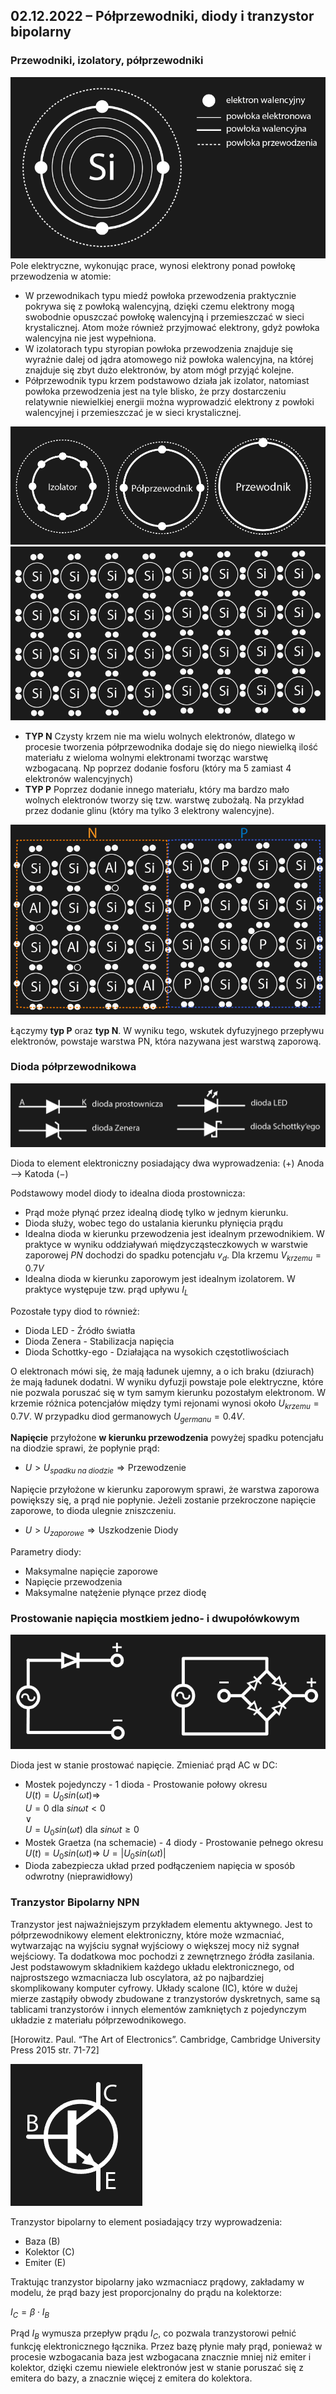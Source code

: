 ## 02.12.2022 – Półprzewodniki, diody i tranzystor bipolarny

### Przewodniki, izolatory, półprzewodniki

![Alt text](images/rw.3.elektronika.dioda.tranzystor.2.png)
Pole elektryczne, wykonując prace, wynosi elektrony ponad powłokę przewodzenia w atomie:
- W przewodnikach typu miedź powłoka przewodzenia praktycznie pokrywa się z powłoką walencyjną, dzięki czemu elektrony mogą swobodnie opuszczać powłokę walencyjną i przemieszczać w sieci krystalicznej. Atom może również przyjmować elektrony, gdyż powłoka walencyjna nie jest wypełniona.
- W izolatorach typu styropian powłoka przewodzenia znajduje się wyraźnie dalej od jądra atomowego niż powłoka walencyjna, na której znajduje się zbyt dużo elektronów, by atom mógł przyjąć kolejne.
- Półprzewodnik typu krzem podstawowo działa jak izolator, natomiast powłoka przewodzenia jest na tyle blisko, że przy dostarczeniu relatywnie niewielkiej energii można wyprowadzić elektrony z powłoki walencyjnej i przemieszczać je w sieci krystalicznej. 

![Alt text](images/rw.3.elektronika.dioda.tranzystor.3.png)
![Alt text](images/rw.3.elektronika.dioda.tranzystor.4.png)

- **TYP N** Czysty krzem nie ma wielu wolnych elektronów, dlatego w procesie tworzenia półprzewodnika dodaje się do niego niewielką ilość materiału z wieloma wolnymi elektronami tworząc warstwę wzbogacaną. Np poprzez dodanie fosforu (który ma 5 zamiast 4 elektronów walencyjnych)
- **TYP P** Poprzez dodanie innego materiału, który ma bardzo mało wolnych elektronów tworzy się tzw. warstwę zubożałą. Na przykład przez dodanie glinu (który ma tylko 3 elektrony walencyjne).

![Alt text](images/rw.3.elektronika.dioda.tranzystor.5.png)

Łączymy **typ P** oraz **typ N**. W wyniku tego, wskutek dyfuzyjnego przepływu elektronów, powstaje warstwa PN, która nazywana jest warstwą zaporową.

### Dioda półprzewodnikowa

![Alt text](images/rw.3.elektronika.dioda.tranzystor.1.png)

Dioda to element elektroniczny posiadający dwa wyprowadzenia:
(+) Anoda --> Katoda (−)

Podstawowy model diody to idealna dioda prostownicza:
- Prąd może płynąć przez idealną diodę tylko w jednym kierunku.
- Dioda służy, wobec tego do ustalania kierunku płynięcia prądu
- Idealna dioda w kierunku przewodzenia jest idealnym przewodnikiem. W praktyce w wyniku oddziaływań międzycząsteczkowych w warstwie zaporowej $PN$ dochodzi do spadku potencjału $v_d$. Dla krzemu $V_{krzemu}=0.7V$
- Idealna dioda w kierunku zaporowym jest idealnym izolatorem. W praktyce występuje tzw. prąd upływu $I_L$
  
Pozostałe typy diod to również:
- Dioda LED - Źródło światła
- Dioda Zenera - Stabilizacja napięcia
- Dioda Schottky-ego - Działająca na wysokich częstotliwościach

O elektronach mówi się, że mają ładunek ujemny, a o ich braku (dziurach) że mają ładunek dodatni. W wyniku dyfuzji powstaje pole elektryczne, które nie pozwala poruszać się w tym samym kierunku pozostałym elektronom. W krzemie różnica potencjałów między tymi rejonami wynosi około $U_{krzemu}=0.7V$. W przypadku diod germanowych $U_{germanu}=0.4V$.

**Napięcie** przyłożone **w kierunku przewodzenia** powyżej spadku potencjału na diodzie sprawi, że popłynie prąd:
- $U>U_{spadku\ na\ diodzie}\Rightarrow \text{Przewodzenie}$

Napięcie przyłożone w kierunku zaporowym sprawi, że warstwa zaporowa powiększy się, a prąd nie popłynie. Jeżeli zostanie przekroczone napięcie zaporowe, to dioda ulegnie zniszczeniu.

- $U>U_{zaporowe}\Rightarrow \text{Uszkodzenie Diody}$

Parametry diody:
- Maksymalne napięcie zaporowe
- Napięcie przewodzenia
- Maksymalne natężenie płynące przez diodę

### Prostowanie napięcia mostkiem jedno- i dwupołówkowym

![Alt text](images/rw.3.elektronika.dioda.tranzystor.6.png)

Dioda jest w stanie prostować napięcie. Zmieniać prąd AC w DC:
- Mostek pojedynczy - 1 dioda - Prostowanie połowy okresu<br/>
$U\left(t\right)=U_0sin\left(\omega t\right)\Rightarrow$<br/>
$U=0 \text{ dla }sinωt<0$<br/>$\vee$<br/>
$U=U_{0}sin(ωt) \text{ dla } sinωt≥0$
- Mostek Graetza (na schemacie) - 4 diody - Prostowanie pełnego okresu<br/>
$U(t)=U_0sin(\omega t)\Longrightarrow \;U=\left|U_0sin\left(\omega t\right)\right|$
- Dioda zabezpiecza układ przed podłączeniem napięcia w sposób odwrotny (nieprawidłowy)

### Tranzystor Bipolarny NPN
Tranzystor jest najważniejszym przykładem elementu aktywnego. Jest to półprzewodnikowy element elektroniczny, które może wzmacniać, wytwarzając na wyjściu sygnał wyjściowy o większej mocy niż sygnał wejściowy. Ta dodatkowa moc pochodzi z zewnętrznego źródła zasilania. Jest podstawowym składnikiem każdego układu elektronicznego, od najprostszego wzmacniacza lub oscylatora, aż po najbardziej skomplikowany komputer cyfrowy. Układy scalone (IC), które w dużej mierze zastąpiły obwody zbudowane z tranzystorów dyskretnych, same są tablicami tranzystorów i innych elementów zamkniętych z pojedynczym układzie z materiału półprzewodnikowego.

[Horowitz. Paul. “The Art of Electronics”. Cambridge, Cambridge University Press 2015 str. 71-72]

![Alt text](images/rw.3.elektronika.dioda.tranzystor.7.png)

Tranzystor bipolarny to element posiadający trzy wyprowadzenia:
- Baza (B)
- Kolektor (C)
- Emiter (E)

Traktując tranzystor bipolarny jako wzmacniacz prądowy, zakładamy w modelu, że prąd bazy jest proporcjonalny do prądu na kolektorze:

$I_C=\beta\cdot I_B$

Prąd $I_B$ wymusza przepływ prądu $I_C$, co pozwala tranzystorowi pełnić funkcję elektronicznego łącznika. Przez bazę płynie mały prąd, ponieważ w procesie wzbogacania baza jest wzbogacana znacznie mniej niż emiter i kolektor, dzięki czemu niewiele elektronów jest w stanie poruszać się z emitera do bazy, a znacznie więcej z emitera do kolektora.
